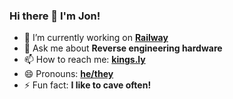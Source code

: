### Hi there 👋 I'm Jon!

- 🔭 I’m currently working on **[Railway](https://railway.app)**
- 💬 Ask me about **Reverse engineering hardware**
- 📫 How to reach me: **[kings.ly](https://kings.ly)**
- 😄 Pronouns: **[he/they](http://pronoun.is/he/they)**
- ⚡ Fun fact: **I like to cave often!**
